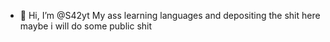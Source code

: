 - 👋 Hi, I’m @S42yt
My ass learning languages
and depositing the shit here
maybe i will do some public shit
<!---
S42yt/S42yt is a ✨ special ✨ repository because its `README.md` (this file) appears on your GitHub profile.
You can click the Preview link to take a look at your changes.
--->
